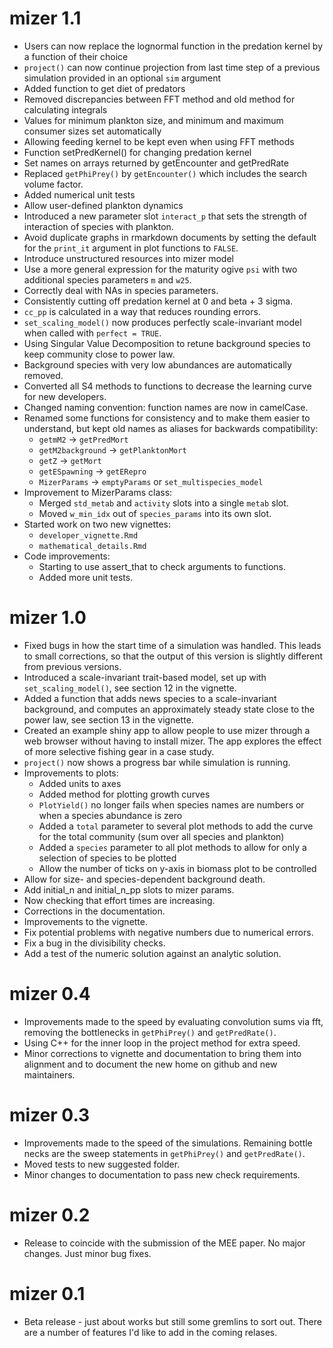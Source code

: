 
# mizer 1.1

* Users can now replace the lognormal function in the predation kernel by a
  function of their choice
* `project()` can now continue projection from last time step of a previous
  simulation provided in an optional `sim` argument
* Added function to get diet of predators
* Removed discrepancies between FFT method and old method for calculating integrals
* Values for minimum plankton size, and minimum and maximum consumer sizes set
  automatically
* Allowing feeding kernel to be kept even when using FFT methods
* Function setPredKernel() for changing predation kernel
* Set names on arrays returned by getEncounter and getPredRate
* Replaced `getPhiPrey()` by `getEncounter()` which includes the search volume
  factor.
* Added numerical unit tests
* Allow user-defined plankton dynamics
* Introduced a new parameter slot `interact_p` that sets the strength of
  interaction of species with plankton.
* Avoid duplicate graphs in rmarkdown documents by setting the default for
  the `print_it` argument in plot functions to `FALSE`.
* Introduce unstructured resources into mizer model
* Use a more general expression for the maturity ogive `psi` with two
  additional species parameters `m` and `w25`.
* Correctly deal with NAs in species parameters.
* Consistently cutting off predation kernel at 0 and beta + 3 sigma.
* `cc_pp` is calculated in a way that reduces rounding errors.
* `set_scaling_model()` now produces perfectly scale-invariant model when
  called with `perfect = TRUE`.
* Using Singular Value Decomposition to retune background species to keep
  community close to power law.
* Background species with very low abundances are automatically removed.
* Converted all S4 methods to functions to decrease the learning curve for
  new developers.
* Changed naming convention: function names are now in camelCase.
* Renamed some functions for consistency and to make them easier to understand,
  but kept old names as aliases for backwards compatibility:
  + `getmM2` -> `getPredMort`
  + `getM2background` -> `getPlanktonMort`
  + `getZ` -> `getMort`
  + `getESpawning` -> `getERepro`
  + `MizerParams` -> `emptyParams` or `set_multispecies_model`
* Improvement to MizerParams class:
  + Merged `std_metab` and `activity` slots into a single `metab` slot.
  + Moved `w_min_idx` out of `species_params` into its own slot.
* Started work on two new vignettes:
  + `developer_vignette.Rmd`
  + `mathematical_details.Rmd`
* Code improvements:
  + Starting to use assert_that to check arguments to functions.
  + Added more unit tests.


# mizer 1.0

* Fixed bugs in how the start time of a simulation was handled. This leads to
  small corrections, so that the output of this version is slightly different 
  from previous versions.
* Introduced a scale-invariant trait-based model, set up with 
  `set_scaling_model()`, see section 12 in the vignette.
* Added a function that adds news species to a scale-invariant background, 
  and computes an approximately steady state close to the power law, see
  section 13 in the vignette.
* Created an example shiny app to allow people to use mizer through a web 
  browser without having to install mizer. The app explores the effect of more 
  selective fishing gear in a case study.
* `project()` now shows a progress bar while simulation is running.
* Improvements to plots:
  + Added units to axes
  + Added method for plotting growth curves
  + `PlotYield()` no longer fails when species names are numbers or when a 
     species abundance is zero
  + Added a `total` parameter to several plot methods to add the curve for the 
     total community (sum over all species and plankton)
  + Added a `species` parameter to all plot methods to allow for only a 
      selection of species to be plotted
  + Allow the number of ticks on y-axis in biomass plot to be controlled
* Allow for size- and species-dependent background death.
* Add initial_n and initial_n_pp slots to mizer params.
* Now checking that effort times are increasing.
* Corrections in the documentation.
* Improvements to the vignette.
* Fix potential problems with negative numbers due to numerical errors.
* Fix a bug in the divisibility checks.
* Add a test of the numeric solution against an analytic solution.


# mizer 0.4

* Improvements made to the speed by evaluating convolution sums via fft,
  removing the bottlenecks in `getPhiPrey()` and `getPredRate()`.
* Using C++ for the inner loop in the project method for extra speed.
* Minor corrections to vignette and documentation to bring them into alignment
  and to document the new home on github and new maintainers.


# mizer 0.3

* Improvements made to the speed of the simulations. Remaining bottle necks 
  are the sweep statements in `getPhiPrey()` and `getPredRate()`.
* Moved tests to new suggested folder.
* Minor changes to documentation to pass new check requirements.


# mizer 0.2

* Release to coincide with the submission of the MEE paper. No major changes. 
  Just minor bug fixes.


# mizer 0.1

* Beta release - just about works but still some gremlins to sort out.
  There are a number of features I'd like to add in the coming relases.
